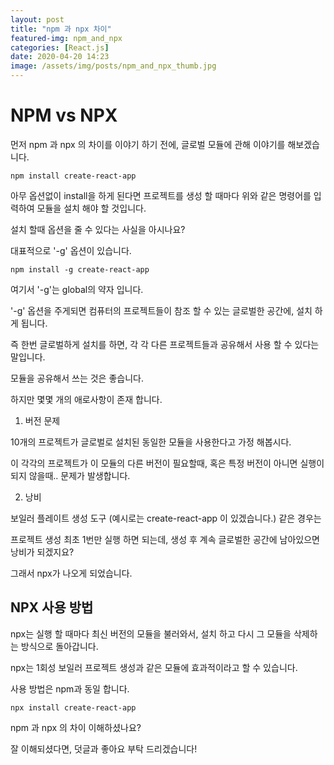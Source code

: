 ```yaml
---
layout: post
title: "npm 과 npx 차이"
featured-img: npm_and_npx
categories: [React.js]
date: 2020-04-20 14:23
image: /assets/img/posts/npm_and_npx_thumb.jpg
---
```


# NPM vs NPX

먼저 npm 과 npx 의 차이를 이야기 하기 전에, 글로벌 모듈에 관해 이야기를 해보겠습니다.

```terminal
npm install create-react-app
```

아무 옵션없이 install을 하게 된다면 프로젝트를 생성 할 때마다 위와 같은 명령어를 입력하여 모듈을 설치 해야 할 것입니다.

설치 할때 옵션을 줄 수 있다는 사실을 아시나요?

대표적으로 '-g' 옵션이 있습니다.

```terminal
npm install -g create-react-app
```

여기서 '-g'는 global의 약자 입니다.

'-g' 옵션을 주게되면 컴퓨터의 프로젝트들이 참조 할 수 있는 글로벌한 공간에, 설치 하게 됩니다.

즉 한번 글로벌하게 설치를 하면, 각 각 다른 프로젝트들과 공유해서 사용 할 수 있다는 말입니다.

모듈을 공유해서 쓰는 것은 좋습니다.

하지만 몇몇 개의 애로사항이 존재 합니다.

1. 버전 문제

10개의 프로젝트가 글로벌로 설치된 동일한 모듈을 사용한다고 가정 해봅시다.

이 각각의 프로젝트가 이 모듈의 다른 버전이 필요할때, 혹은 특정 버전이 아니면 실행이 되지 않을때.. 문제가 발생합니다.

2. 낭비

보일러 플레이트 생성 도구 (예시로는 create-react-app 이 있겠습니다.) 같은 경우는

프로젝트 생성 최초 1번만 실행 하면 되는데, 생성 후 계속 글로벌한 공간에 남아있으면 낭비가 되겠지요?

그래서 npx가 나오게 되었습니다.

## NPX 사용 방법

npx는 실행 할 때마다 최신 버전의 모듈을 불러와서, 설치 하고 다시 그 모듈을 삭제하는 방식으로 돌아갑니다.

npx는 1회성 보일러 프로젝트 생성과 같은 모듈에 효과적이라고 할 수 있습니다.

사용 방법은 npm과 동일 합니다.

```terminal
npx install create-react-app
```

npm 과 npx 의 차이 이해하셨나요?

잘 이해되셨다면, 덧글과 좋아요 부탁 드리겠습니다!